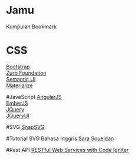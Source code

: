 # Jamu
Kumpulan Bookmark 

# CSS
<a href="http://getbootstrap.com/">Bootstrap</a>
<br>
<a href="http://foundation.zurb.com/">Zurb Foundation</a> 
<br>
<a href="http://semantic-ui.com/">Semantic UI</a>
<br>
<a href="http://materializecss.com/">Materialize</a>
<br>

#JavaScript
<a href="https://angularjs.org/">AngularJS</a>
<br>
<a href="http://emberjs.com/">EmberJS</a>
<br>
<a href="https://jquery.com/">JQuery</a>
<br>
<a href="https://jqueryui.com/">JQueryUI</a>
<br>

#SVG
<a href="http://snapsvg.io/">SnapSVG</a>

#Tutorial SVG Bahasa Inggris
<a href="http://sarasoueidan.com/">Sara Soueidan</a>


#Rest API
<a href="http://code.tutsplus.com/tutorials/working-with-restful-services-in-codeigniter--net-8814">RESTful Web Services with Code Igniter</a>


